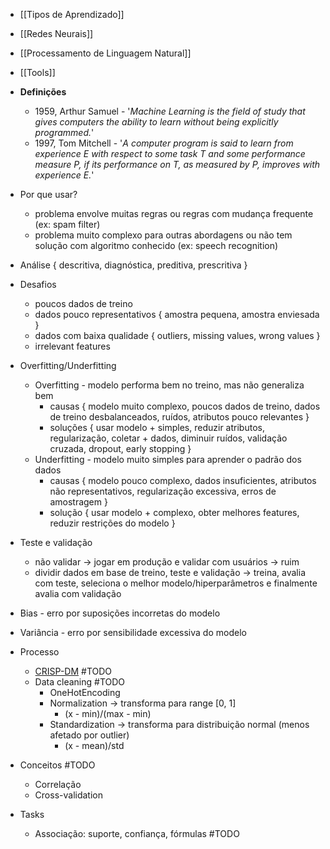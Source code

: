 * [[Tipos de Aprendizado]]
* [[Redes Neurais]]
* [[Processamento de Linguagem Natural]]
* [[Tools]]

* **Definições**
	* 1959, Arthur Samuel - '*Machine Learning is the field of study that gives computers the ability to learn without being explicitly programmed.*'
	* 1997, Tom Mitchell - '*A computer program is said to learn from experience E with respect to some task T and some performance measure P, if its performance on T, as measured by P, improves with experience E.*'
* Por que usar?
	* problema envolve muitas regras ou regras com mudança frequente (ex: spam filter)
	* problema muito complexo para outras abordagens ou não tem solução com algoritmo conhecido (ex: speech recognition)
* Análise { descritiva, diagnóstica, preditiva, prescritiva }
* Desafios
	* poucos dados de treino
	* dados pouco representativos { amostra pequena, amostra enviesada }
	* dados com baixa qualidade { outliers, missing values, wrong values }
	* irrelevant features
* Overfitting/Underfitting
	* Overfitting - modelo performa bem no treino, mas não generaliza bem
		* causas { modelo muito complexo, poucos dados de treino, dados de treino desbalanceados, ruídos, atributos pouco relevantes }
		* soluções { usar modelo + simples, reduzir atributos, regularização, coletar + dados, diminuir ruídos, validação cruzada, dropout, early stopping }
	* Underfitting - modelo muito simples para aprender o padrão dos dados
		* causas { modelo pouco complexo, dados insuficientes, atributos não representativos, regularização excessiva, erros de amostragem }
		* solução { usar modelo + complexo, obter melhores features, reduzir restrições do modelo }
* Teste e validação
	* não validar -> jogar em produção e validar com usuários -> ruim
	* dividir dados em base de treino, teste e validação -> treina, avalia com teste, seleciona o melhor modelo/hiperparâmetros e finalmente avalia com validação
* Bias - erro por suposições incorretas do modelo
* Variância - erro por sensibilidade excessiva do modelo
* Processo
	* [CRISP-DM](https://docs.google.com/presentation/d/18mJD0kUBMCaQDzhhJb-CLZsmjjjCWG5KsQUCFcvGtU0/edit?usp=sharing) #TODO
	* Data cleaning #TODO
		* OneHotEncoding
		* Normalization -> transforma para range [0, 1]
			* (x - min)/(max - min)
		* Standardization -> transforma para distribuição normal (menos afetado por outlier)
			* (x - mean)/std
* Conceitos #TODO
	* Correlação
	* Cross-validation
* Tasks
	* Associação: suporte, confiança, fórmulas #TODO